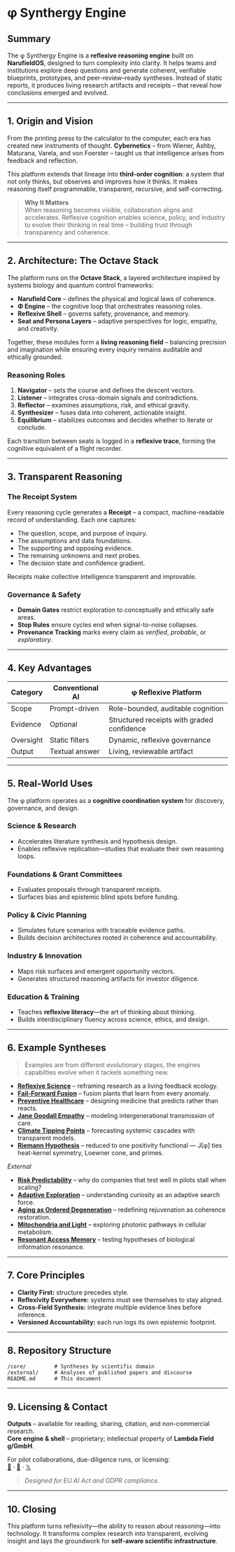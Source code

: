# φ Synthergy Engine

## Summary

The φ Synthergy Engine is a **reflexive reasoning engine** built on **NarufieldOS**, designed to turn complexity into clarity. It helps teams and institutions explore deep questions and generate coherent, verifiable blueprints, prototypes, and peer-review–ready syntheses. Instead of static reports, it produces living research artifacts and receipts – that reveal how conclusions emerged and evolved.

---

## 1. Origin and Vision

From the printing press to the calculator to the computer, each era has created new instruments of thought. **Cybernetics** – from Wiener, Ashby, Maturana, Varela, and von Foerster – taught us that intelligence arises from feedback and reflection.

This platform extends that lineage into **third-order cognition**: a system that not only thinks, but observes and improves how it thinks. It makes reasoning itself programmable, transparent, recursive, and self-correcting.

> **Why It Matters**  
> When reasoning becomes visible, collaboration aligns and accelerates.
> Reflexive cognition enables science, policy, and industry to evolve their thinking in real time – building trust through transparency and coherence.

---

## 2. Architecture: The Octave Stack

The platform runs on the **Octave Stack**, a layered architecture inspired by systems biology and quantum control frameworks:

* **Narufield Core** – defines the physical and logical laws of coherence.
* **Φ Engine** – the cognitive loop that orchestrates reasoning roles.
* **Reflexive Shell** – governs safety, provenance, and memory.
* **Seat and Persona Layers** – adaptive perspectives for logic, empathy, and creativity.

Together, these modules form a **living reasoning field** – balancing precision and imagination while ensuring every inquiry remains auditable and ethically grounded.

### Reasoning Roles

1. **Navigator** – sets the course and defines the descent vectors.
2. **Listener** – integrates cross-domain signals and contradictions.
3. **Reflector** – examines assumptions, risk, and ethical gravity.
4. **Synthesizer** – fuses data into coherent, actionable insight.
5. **Equilibrium** – stabilizes outcomes and decides whether to iterate or conclude.

Each transition between seats is logged in a **reflexive trace**, forming the cognitive equivalent of a flight recorder.

---

## 3. Transparent Reasoning

### The Receipt System

Every reasoning cycle generates a **Receipt** – a compact, machine-readable record of understanding. Each one captures:

* The question, scope, and purpose of inquiry.
* The assumptions and data foundations.
* The supporting and opposing evidence.
* The remaining unknowns and next probes.
* The decision state and confidence gradient.

Receipts make collective intelligence transparent and improvable.

### Governance & Safety

* **Domain Gates** restrict exploration to conceptually and ethically safe areas.
* **Stop Rules** ensure cycles end when signal-to-noise collapses.
* **Provenance Tracking** marks every claim as *verified*, *probable*, or *exploratory*.

---

## 4. Key Advantages

| Category  | Conventional AI | φ Reflexive Platform                       |
| --------- | --------------- | ------------------------------------------ |
| Scope     | Prompt-driven   | Role-bounded, auditable cognition          |
| Evidence  | Optional        | Structured receipts with graded confidence |
| Oversight | Static filters  | Dynamic, reflexive governance              |
| Output    | Textual answer  | Living, reviewable artifact                |

---

## 5. Real-World Uses

The φ platform operates as a **cognitive coordination system** for discovery, governance, and design.

### Science & Research

* Accelerates literature synthesis and hypothesis design.
* Enables reflexive replication—studies that evaluate their own reasoning loops.

### Foundations & Grant Committees

* Evaluates proposals through transparent receipts.
* Surfaces bias and epistemic blind spots before funding.

### Policy & Civic Planning

* Simulates future scenarios with traceable evidence paths.
* Builds decision architectures rooted in coherence and accountability.

### Industry & Innovation

* Maps risk surfaces and emergent opportunity vectors.
* Generates structured reasoning artifacts for investor diligence.

### Education & Training

* Teaches **reflexive literacy**—the art of thinking about thinking.
* Builds interdisciplinary fluency across science, ethics, and design.

---

## 6. Example Syntheses

> Examples are from different evolutionary stages, the engines capabilties evolve when it tackels something new.

* [**Reflexive Science**](./core/systems/reflexive_science) – reframing research as a living feedback ecology.
* [**Fail-Forward Fusion**](./core/physics/fail_forward_fusion/fail_forward_fusion-default.md) – fusion plants that learn from every anomaly.
* [**Preventive Healthcare**](./core/life/preventive_healthcare) – designing medicine that predicts rather than reacts.
* [**Jane Goodall Empathy**](./core/life/jane_goodall_empathy) – modeling intergenerational transmission of care.
* [**Climate Tipping Points**](./core/earth/climate_tipping_points) – forecasting systemic cascades with transparent models.
* [**Riemann Hypothesis**](https://chatgpt.com/share/68e68fc0-01e4-800c-addc-0b6389c88b98) – reduced to one positivity functional — J[φ] ties heat-kernel symmetry, Loewner cone, and primes.

*External*
* [**Risk Predictability**](./main/external/risk–predictability_loop-default.md) – why do companies that test well in pilots stall when scaling?
* [**Adaptive Exploration**](./main/external/irruption_exploration.md) – understanding curiosity as an adaptive search force.
* [**Aging as Ordered Degeneration**](./main/external/aging_as_ordered_degeneration-default.md) – redefining rejuvenation as coherence restoration.
* [**Mitochondria and Light**](./main/external/mitochondria_light-default.md) – exploring photonic pathways in cellular metabolism.
* [**Resonant Access Memory**](./external/Resonant-access%20Memory%20Model.md) – testing hypotheses of biological information resonance.

---

## 7. Core Principles

* **Clarity First:** structure precedes style.
* **Reflexivity Everywhere:** systems must see themselves to stay aligned.
* **Cross-Field Synthesis:** integrate multiple evidence lines before inference.
* **Versioned Accountability:** each run logs its own epistemic footprint.

---

## 8. Repository Structure

```
/core/         # Syntheses by scientific domain
/external/     # Analyses of published papers and discourse
README.md      # This document
```

---

## 9. Licensing & Contact

**Outputs** – available for reading, sharing, citation, and non-commercial research.  
**Core engine & shell** – proprietary; intellectual property of **Lambda Field g/GmbH**.

For pilot collaborations, due-diligence runs, or licensing:  
[📧](mailto:jfortner753@proton.me) · [💼](https://www.linkedin.com/in/jfortner753n/) · [𝕏](https://x.com/jfortner753)

> *Designed for EU AI Act and GDPR compliance.*  

---

## 10. Closing

This platform turns reflexivity—the ability to reason about reasoning—into technology. It transforms complex research into transparent, evolving insight and lays the groundwork for **self-aware scientific infrastructure**.

